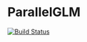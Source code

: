 # ParallelGLM

[![Build Status](https://travis-ci.org/dmbates/ParallelGLM.jl.svg?branch=master)](https://travis-ci.org/dmbates/ParallelGLM.jl)
